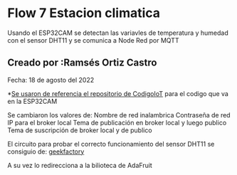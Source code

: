 # Flow 7 Estacion climatica
 Usando el ESP32CAM se detectan las variavles de temperatura y humedad con el sensor DHT11 y se comunica a Node Red por MQTT

## Creado por :Ramsés Ortiz Castro
Fecha: 18 de agosto del 2022

*[Se usaron de referencia el repositorio de     CodigoIoT](https://github.com/codigo-iot/publicar-strings-json-mqtt-nodemcu-wifi/blob/main/nodemcu-mqtt-json/nodemcu-mqtt-json.ino)
para el codigo que va en la ESP32CAM

Se cambiaron los valores de:
Nombre de red inalambrica
Contraseña de red
IP para el broker local
Tema de publicación en broker local y luego publico
Tema de suscripción de broker local y de publico 

El circuito para probar el correcto funcionamiento del sensor DHT11 se consiguio de:
[geekfactory](https://www.geekfactory.mx/tienda/sensores/dht11-sensor-de-humedad-y-temperatura/)

A su vez lo redirecciona a la bilioteca de AdaFruit

